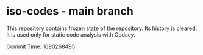 # iso-codes - main branch

This repository contains frozen state of the repository.
Its history is cleared. It is used only for static code
analysis with Codacy.

Commit Time: 1690268495